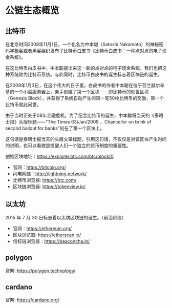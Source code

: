 # 公链生态概览

## 比特币

在北京时间2008年11月1日，一个化名为中本聪（Satoshi Nakamoto）的神秘密码学极客或者黑客组织发布了比特币白皮书《比特币白皮书：一种点对点的电子现金系统》。

在这比特币白皮书中，中本聪提出来这一新的点对点的电子现金系统，我们也把这种系统称为比特币系统。与此同时，比特币白皮书的诞生标志着区块链的诞生。

在2009年1月3日，在这个伟大的日子里，白皮书的作者中本聪在位于芬兰赫尔辛基的一个小型服务器上，亲手创建了第一个区块——即比特币的创世区块（Genesis Block），并获得了系统自动产生的第一笔50枚比特币的奖励，第一个比特币就此问世。

由于当时正处于08年金融危机，为了纪念比特币的诞生，中本聪将当天的《泰晤士报》头版标题——“The Times 03/Jan/2009 ，Chancellor on brink of second bailout for banks”刻在了第一个区块上。

这句话是泰晤士报当天的头版文章标题，引用这句话，不仅仅是对该区块产生时间的说明，也可以看做是提醒人们一个独立的货币制度的重要性。

创始区块地址：<https://explorer.btc.com/btc/block/0>

- 官网：<https://bitcoin.org/>
- 闪电网络：<http://lightning.network/>
- 比特币浏览器: <https://btc.com/>
- 区块链浏览器: <https://tokenview.io/>

## 以太坊

2015 年 7 月 30 日标志着以太坊区块链的诞生。（前沿阶段）

- 官网：<https://ethereum.org/>
- 区块浏览器: <https://etherscan.io/>
- 信标链浏览器：<https://beaconcha.in/>

## polygon

官网: <https://polygon.technology/>

## cardano

官网: <https://cardano.org/>
